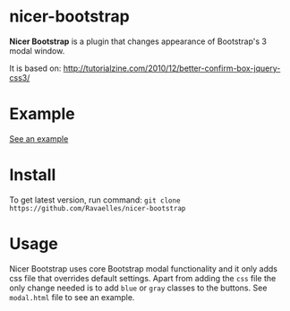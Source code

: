 # nicer-bootstrap
<b>Nicer Bootstrap</b> is a plugin that changes appearance of Bootstrap's 3 modal window.

It is based on: http://tutorialzine.com/2010/12/better-confirm-box-jquery-css3/

# Example

<a href="http://prntscr.com/8lhg1v" target="_href">See an example</a>

# Install

To get latest version, run command:
`git clone https://github.com/Ravaelles/nicer-bootstrap`

# Usage

Nicer Bootstrap uses core Bootstrap modal functionality and it only adds css file that overrides default settings.
Apart from adding the `css` file the only change needed is to add `blue` or `gray` classes to the buttons.
See `modal.html` file to see an example.
